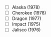 - [ ] Alaska (1978)
- [ ] Cherokee (1978)
- [ ] Dragon (1977)
- [ ] Impact (1975)
- [ ] Jalisco (1976)
